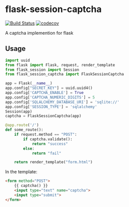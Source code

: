 # flask-session-captcha
[![Build Status](https://travis-ci.org/Tethik/another-flask-captcha.svg?branch=master)](https://travis-ci.org/Tethik/another-flask-captcha)
[![codecov](https://codecov.io/gh/Tethik/another-flask-captcha/branch/master/graph/badge.svg)](https://codecov.io/gh/Tethik/another-flask-captcha)

A captcha implemention for flask

## Usage
```python
import uuid
from flask import Flask, request, render_template
from flask_session import Session
from flask_session_captcha import FlaskSessionCaptcha

app = Flask(__name__)
app.config["SECRET_KEY"] = uuid.uuid4()
app.config['CAPTCHA_ENABLE'] = True
app.config['CAPTCHA_NUMERIC_DIGITS'] = 5
app.config['SQLALCHEMY_DATABASE_URI'] = 'sqlite://'
app.config['SESSION_TYPE'] = 'sqlalchemy'
Session(app)
captcha = FlaskSessionCaptcha(app)

@app.route('/')
def some_route():    
    if request.method == "POST":
        if captcha.validate():
            return "success"
        else:
            return "fail"

    return render_template("form.html")
```

In the template:

```html
<form method="POST">
    {{ captcha() }}
    <input type="text" name="captcha">
    <input type="submit">
</form>
```
